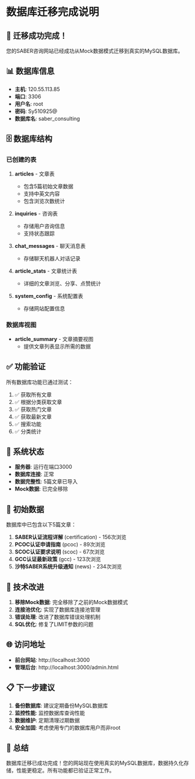 # 数据库迁移完成说明

## 🎉 迁移成功完成！

您的SABER咨询网站已经成功从Mock数据模式迁移到真实的MySQL数据库。

## 📊 数据库信息

- **主机**: 120.55.113.85
- **端口**: 3306
- **用户名**: root
- **密码**: Sy510925@
- **数据库名**: saber_consulting

## 🗄️ 数据库结构

### 已创建的表
1. **articles** - 文章表
   - 包含5篇初始文章数据
   - 支持中英文内容
   - 包含浏览次数统计

2. **inquiries** - 咨询表
   - 存储用户咨询信息
   - 支持状态跟踪

3. **chat_messages** - 聊天消息表
   - 存储聊天机器人对话记录

4. **article_stats** - 文章统计表
   - 详细的文章浏览、分享、点赞统计

5. **system_config** - 系统配置表
   - 存储网站配置信息

### 数据库视图
- **article_summary** - 文章摘要视图
  - 提供文章列表显示所需的数据

## ✅ 功能验证

所有数据库功能已通过测试：

1. ✅ 获取所有文章
2. ✅ 根据分类获取文章
3. ✅ 获取热门文章
4. ✅ 获取最新文章
5. ✅ 搜索功能
6. ✅ 分类统计

## 🚀 系统状态

- **服务器**: 运行在端口3000
- **数据库连接**: 正常
- **数据完整性**: 5篇文章已导入
- **Mock数据**: 已完全移除

## 📝 初始数据

数据库中已包含以下5篇文章：

1. **SABER认证流程详解** (certification) - 156次浏览
2. **PCOC认证申请指南** (pcoc) - 89次浏览
3. **SCOC认证要求说明** (scoc) - 67次浏览
4. **GCC认证最新政策** (gcc) - 123次浏览
5. **沙特SABER系统升级通知** (news) - 234次浏览

## 🔧 技术改进

1. **移除Mock数据**: 完全移除了之前的Mock数据模式
2. **连接池优化**: 实现了数据库连接池管理
3. **错误处理**: 改进了数据库错误处理机制
4. **SQL优化**: 修复了LIMIT参数的问题

## 🌐 访问地址

- **前台网站**: http://localhost:3000
- **管理后台**: http://localhost:3000/admin.html

## 📋 下一步建议

1. **备份数据库**: 建议定期备份MySQL数据库
2. **监控性能**: 监控数据库查询性能
3. **数据维护**: 定期清理过期数据
4. **安全加固**: 考虑使用专门的数据库用户而非root

## 🎯 总结

数据库迁移已成功完成！您的网站现在使用真实的MySQL数据库，数据持久化存储，性能更稳定。所有功能都已验证正常工作。
